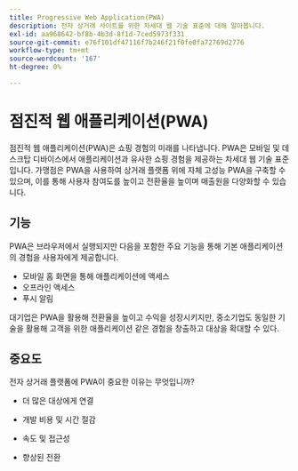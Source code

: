 ```yaml
---
title: Progressive Web Application(PWA)
description: 전자 상거래 사이트를 위한 차세대 웹 기술 표준에 대해 알아봅니다.
exl-id: aa968642-bf8b-4b3d-8f1d-7ced5973f331
source-git-commit: e76f101df47116f7b246f21f0fe0fa72769d2776
workflow-type: tm+mt
source-wordcount: '167'
ht-degree: 0%

---
```


# 점진적 웹 애플리케이션(PWA)

점진적 웹 애플리케이션(PWA)은 쇼핑 경험의 미래를 나타냅니다. PWA은 모바일 및 데스크탑 디바이스에서 애플리케이션과 유사한 쇼핑 경험을 제공하는 차세대 웹 기술 표준입니다. 가맹점은 PWA을 사용하여 상거래 플랫폼 위에 자체 고성능 PWA을 구축할 수 있으며, 이를 통해 사용자 참여도를 높이고 전환율을 높이며 매출원을 다양화할 수 있습니다.

## 기능

PWA은 브라우저에서 실행되지만 다음을 포함한 주요 기능을 통해 기본 애플리케이션의 경험을 사용자에게 제공합니다.

- 모바일 홈 화면을 통해 애플리케이션에 액세스
- 오프라인 액세스
- 푸시 알림

대기업은 PWA을 활용해 전환율을 높이고 수익을 성장시키지만, 중소기업도 동일한 기술을 활용해 고객을 위한 애플리케이션 같은 경험을 창출하고 대상을 확대할 수 있다.

## 중요도

전자 상거래 플랫폼에 PWA이 중요한 이유는 무엇입니까?

- 더 많은 대상에게 연결

- 개발 비용 및 시간 절감

- 속도 및 접근성

- 향상된 전환

